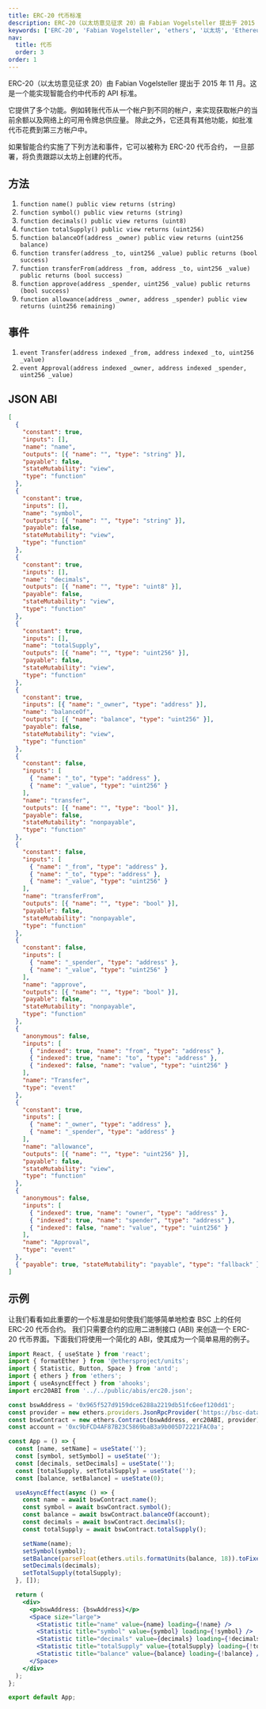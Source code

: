 ```yaml
---
title: ERC-20 代币标准
description: ERC-20（以太坊意见征求 20）由 Fabian Vogelsteller 提出于 2015 年 11 月。这是一个能实现智能合约中代币的 API 标准。
keywords: ['ERC-20', 'Fabian Vogelsteller', 'ethers', '以太坊', 'Ethereum', 'DApp']
nav:
  title: 代币
  order: 3
order: 1
---
```


ERC-20（以太坊意见征求 20）由 Fabian Vogelsteller 提出于 2015 年 11 月。这是一个能实现智能合约中代币的 API 标准。

它提供了多个功能。例如转账代币从一个帐户到不同的帐户，来实现获取帐户的当前余额以及网络上的可用令牌总供应量。 除此之外，它还具有其他功能，如批准代币花费到第三方帐户中。

如果智能合约实施了下列方法和事件，它可以被称为 ERC-20 代币合约， 一旦部署，将负责跟踪以太坊上创建的代币。

## 方法

1. `function name() public view returns (string)`
1. `function symbol() public view returns (string)`
1. `function decimals() public view returns (uint8)`
1. `function totalSupply() public view returns (uint256)`
1. `function balanceOf(address _owner) public view returns (uint256 balance)`
1. `function transfer(address _to, uint256 _value) public returns (bool success)`
1. `function transferFrom(address _from, address _to, uint256 _value) public returns (bool success)`
1. `function approve(address _spender, uint256 _value) public returns (bool success)`
1. `function allowance(address _owner, address _spender) public view returns (uint256 remaining)`

## 事件

1. `event Transfer(address indexed _from, address indexed _to, uint256 _value)`
1. `event Approval(address indexed _owner, address indexed _spender, uint256 _value)`

## JSON ABI

```json
[
  {
    "constant": true,
    "inputs": [],
    "name": "name",
    "outputs": [{ "name": "", "type": "string" }],
    "payable": false,
    "stateMutability": "view",
    "type": "function"
  },
  {
    "constant": true,
    "inputs": [],
    "name": "symbol",
    "outputs": [{ "name": "", "type": "string" }],
    "payable": false,
    "stateMutability": "view",
    "type": "function"
  },
  {
    "constant": true,
    "inputs": [],
    "name": "decimals",
    "outputs": [{ "name": "", "type": "uint8" }],
    "payable": false,
    "stateMutability": "view",
    "type": "function"
  },
  {
    "constant": true,
    "inputs": [],
    "name": "totalSupply",
    "outputs": [{ "name": "", "type": "uint256" }],
    "payable": false,
    "stateMutability": "view",
    "type": "function"
  },
  {
    "constant": true,
    "inputs": [{ "name": "_owner", "type": "address" }],
    "name": "balanceOf",
    "outputs": [{ "name": "balance", "type": "uint256" }],
    "payable": false,
    "stateMutability": "view",
    "type": "function"
  },
  {
    "constant": false,
    "inputs": [
      { "name": "_to", "type": "address" },
      { "name": "_value", "type": "uint256" }
    ],
    "name": "transfer",
    "outputs": [{ "name": "", "type": "bool" }],
    "payable": false,
    "stateMutability": "nonpayable",
    "type": "function"
  },
  {
    "constant": false,
    "inputs": [
      { "name": "_from", "type": "address" },
      { "name": "_to", "type": "address" },
      { "name": "_value", "type": "uint256" }
    ],
    "name": "transferFrom",
    "outputs": [{ "name": "", "type": "bool" }],
    "payable": false,
    "stateMutability": "nonpayable",
    "type": "function"
  },
  {
    "constant": false,
    "inputs": [
      { "name": "_spender", "type": "address" },
      { "name": "_value", "type": "uint256" }
    ],
    "name": "approve",
    "outputs": [{ "name": "", "type": "bool" }],
    "payable": false,
    "stateMutability": "nonpayable",
    "type": "function"
  },
  {
    "anonymous": false,
    "inputs": [
      { "indexed": true, "name": "from", "type": "address" },
      { "indexed": true, "name": "to", "type": "address" },
      { "indexed": false, "name": "value", "type": "uint256" }
    ],
    "name": "Transfer",
    "type": "event"
  },
  {
    "constant": true,
    "inputs": [
      { "name": "_owner", "type": "address" },
      { "name": "_spender", "type": "address" }
    ],
    "name": "allowance",
    "outputs": [{ "name": "", "type": "uint256" }],
    "payable": false,
    "stateMutability": "view",
    "type": "function"
  },
  {
    "anonymous": false,
    "inputs": [
      { "indexed": true, "name": "owner", "type": "address" },
      { "indexed": true, "name": "spender", "type": "address" },
      { "indexed": false, "name": "value", "type": "uint256" }
    ],
    "name": "Approval",
    "type": "event"
  },
  { "payable": true, "stateMutability": "payable", "type": "fallback" }
]
```

## 示例

让我们看看如此重要的一个标准是如何使我们能够简单地检查 BSC 上的任何 ERC-20 代币合约。 我们只需要合约的应用二进制接口 (ABI) 来创造一个 ERC-20 代币界面。下面我们将使用一个简化的 ABI，使其成为一个简单易用的例子。

```jsx
import React, { useState } from 'react';
import { formatEther } from '@ethersproject/units';
import { Statistic, Button, Space } from 'antd';
import { ethers } from 'ethers';
import { useAsyncEffect } from 'ahooks';
import erc20ABI from '../../public/abis/erc20.json';

const bswAddress = '0x965f527d9159dce6288a2219db51fc6eef120dd1';
const provider = new ethers.providers.JsonRpcProvider('https://bsc-dataseed1.binance.org/');
const bswContract = new ethers.Contract(bswAddress, erc20ABI, provider);
const account = '0xc9bFCD4AF87B23C5869baB3a9b005D72221FAC0a';

const App = () => {
  const [name, setName] = useState('');
  const [symbol, setSymbol] = useState('');
  const [decimals, setDecimals] = useState('');
  const [totalSupply, setTotalSupply] = useState('');
  const [balance, setBalance] = useState(0);

  useAsyncEffect(async () => {
    const name = await bswContract.name();
    const symbol = await bswContract.symbol();
    const balance = await bswContract.balanceOf(account);
    const decimals = await bswContract.decimals();
    const totalSupply = await bswContract.totalSupply();

    setName(name);
    setSymbol(symbol);
    setBalance(parseFloat(ethers.utils.formatUnits(balance, 18)).toFixed(3));
    setDecimals(decimals);
    setTotalSupply(totalSupply);
  }, []);

  return (
    <div>
      <p>bswAddress: {bswAddress}</p>
      <Space size="large">
        <Statistic title="name" value={name} loading={!name} />
        <Statistic title="symbol" value={symbol} loading={!symbol} />
        <Statistic title="decimals" value={decimals} loading={!decimals} />
        <Statistic title="totalSupply" value={totalSupply} loading={!totalSupply} />
        <Statistic title="balance" value={balance} loading={!balance} />
      </Space>
    </div>
  );
};

export default App;
```
